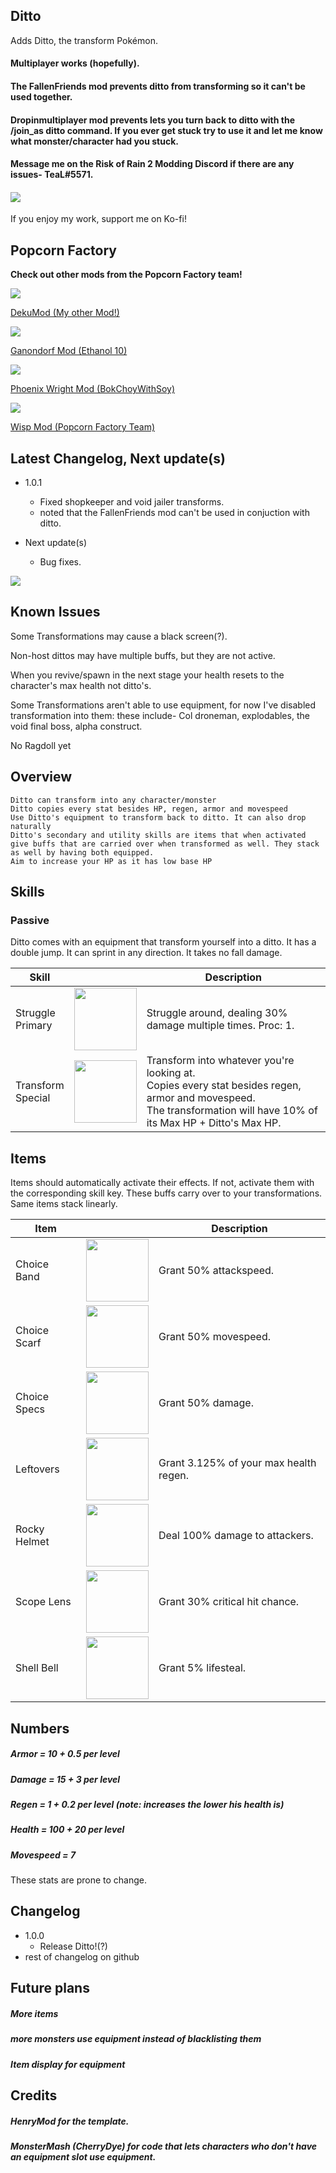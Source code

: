 ## Ditto
Adds Ditto, the transform Pokémon.
#### Multiplayer works (hopefully). 
#### The FallenFriends mod prevents ditto from transforming so it can't be used together. 
#### Dropinmultiplayer mod prevents lets you turn back to ditto with the /join_as ditto command. If you ever get stuck try to use it and let me know what monster/character had you stuck.
#### Message me on the Risk of Rain 2 Modding Discord if there are any issues- TeaL#5571. 
#### <a href="https://ko-fi.com/tealpopcorn"><img src="https://user-images.githubusercontent.com/93917577/160220529-efed5020-90ac-467e-98f2-27b5c162d744.png"> </a>
If you enjoy my work, support me on Ko-fi!
## Popcorn Factory
<b>Check out other mods from the Popcorn Factory team!</b>
<div>
    <a href="https://thunderstore.io/package/TeaL/DekuMod/">
        <img src="https://cdn.discordapp.com/attachments/399901440023330816/960043614036168784/TeaL-DekuMod-3.1.1.png.128x128_q95.png"><br>
        <p>DekuMod (My other Mod!)</p>
    </a>
</div>
<div>
    <a href="https://thunderstore.io/package/Ethanol10/Ganondorf_Mod/">
        <img src="https://cdn.discordapp.com/attachments/399901440023330816/960043613428011079/Ethanol10-Ganondorf_Mod-2.1.5.png.128x128_q95.png"><br>
        <p>Ganondorf Mod (Ethanol 10)</p>
    </a>
</div>
<div>
    <a href="https://thunderstore.io/package/BokChoyWithSoy/Phoenix_Wright_Mod/">
        <img src="https://cdn.discordapp.com/attachments/399901440023330816/960054458790850570/BokChoyWithSoy-Phoenix_Wright_Mod-1.6.2.png.128x128_q95.png"><br>
        <p>Phoenix Wright Mod (BokChoyWithSoy)</p>
    </a>
</div>
<div>
    <a href="https://thunderstore.io/package/PopcornFactory/Wisp_WarframeSurvivorMod/">
        <img src="https://cdn.discordapp.com/attachments/399901440023330816/960043613692239942/PopcornFactory-Wisp_WarframeSurvivorMod-1.0.2.png.128x128_q95.png"><br>
        <p>Wisp Mod (Popcorn Factory Team)</p>
    </a>
</div>

## Latest Changelog, Next update(s)

- 1.0.1 
    - Fixed shopkeeper and void jailer transforms.
    - noted that the FallenFriends mod can't be used in conjuction with ditto.

- Next update(s)
    - Bug fixes. 

<img src="https://user-images.githubusercontent.com/93917577/161882257-dd41f57e-fa05-4fa9-841c-e8ee1623c64a.PNG">

## Known Issues
Some Transformations may cause a black screen(?).

Non-host dittos may have multiple buffs, but they are not active.

When you revive/spawn in the next stage your health resets to the character's max health not ditto's.

Some Transformations aren't able to use equipment, for now I've disabled transformation into them: these include- Col droneman, explodables, the void final boss, alpha construct. 

No Ragdoll yet



## Overview
    Ditto can transform into any character/monster
    Ditto copies every stat besides HP, regen, armor and movespeed
    Use Ditto's equipment to transform back to ditto. It can also drop naturally
    Ditto's secondary and utility skills are items that when activated give buffs that are carried over when transformed as well. They stack as well by having both equipped.
    Aim to increase your HP as it has low base HP

## Skills
### Passive
Ditto comes with an equipment that transform yourself into a ditto. It has a double jump. It can sprint in any direction. It takes no fall damage.
<table>
<thead>
  <tr>
    <th>Skill</th>
    <th>                         </th>
    <th>Description</th>
  </tr>
</thead>
<tbody>
  <tr>
    <td>Struggle<br>Primary</td>
    <td><img src="https://user-images.githubusercontent.com/93917577/161869530-e7cec347-4216-49e7-8bc7-0fbf1a2cac44.png" width="100" height="100"></td>
    <td>Struggle around, dealing 30% damage multiple times. Proc: 1.</td>
  </tr>
  <tr>
    <td>Transform<br>Special</td>
    <td><img src="https://user-images.githubusercontent.com/93917577/161869543-a7634823-0535-448d-87a9-477af10a6ea7.png" width="100" height="100"></td>
    <td>Transform into whatever you're looking at.
    <br>Copies every stat besides regen, armor and movespeed.
    <br>The transformation will have 10% of its Max HP + Ditto's Max HP.</td>
  </tr>
</tbody>
</table>


## Items
Items should automatically activate their effects. If not, activate them with the corresponding skill key. These buffs carry over to your transformations. Same items stack linearly.
<table>
<thead>
  <tr>
    <th>Item</th>
    <th>                         </th>
    <th>Description</th>
  </tr>
</thead>
<tbody>
  <tr>
    <td>Choice<br>Band</td>
    <td><img src="https://user-images.githubusercontent.com/93917577/161869491-f2ba655d-59db-4204-b640-c078d1e7cfdc.png" width="100" height="100"></td>
    <td>Grant 50% attackspeed.</td>
  </tr>
  <tr>
    <td>Choice<br>Scarf</td>
    <td><img src="https://user-images.githubusercontent.com/93917577/161869503-f9077a03-27bc-4fee-aa73-4ec62205264f.png" width="100" height="100"></td>
    <td>Grant 50% movespeed.</td>
  </tr>
  <tr>
    <td>Choice<br>Specs</td>
    <td><img src="https://user-images.githubusercontent.com/93917577/161869509-01b7bd3c-336f-4b94-a982-c9427c89ec86.png" width="100" height="100"></td>
    <td>Grant 50% damage.</td>
  </tr>
  <tr>
    <td>Leftovers</td>
    <td><img src="https://user-images.githubusercontent.com/93917577/161869520-6ba0e5f5-ada6-4245-853a-c09fc85f24c5.png" width="100" height="100"></td>
    <td>Grant 3.125% of your max health regen.</td>
  </tr>
  <tr>
    <td>Rocky Helmet</td>
    <td><img src="https://user-images.githubusercontent.com/93917577/161869522-1b7ae1a6-2920-4c23-979b-d4e08c4f99a0.png" width="100" height="100"></td>
    <td>Deal 100% damage to attackers.</td>
  </tr>
  <tr>
    <td>Scope Lens</td>
    <td><img src="https://user-images.githubusercontent.com/93917577/161869523-0cdb4bd9-08f2-4f9c-83e1-d7242b1b0862.png" width="100" height="100"></td>
    <td>Grant 30% critical hit chance.</td>
  </tr>
  <tr>
    <td>Shell Bell</td>
    <td><img src="https://user-images.githubusercontent.com/93917577/161869526-dc088543-d6d3-4460-a6b6-f82dd17d2b7a.png" width="100" height="100"></td>
    <td>Grant 5% lifesteal.</td>
  </tr>
</tbody>
</table>

## Numbers
##### Armor = 10 + 0.5 per level
##### Damage = 15 + 3 per level
##### Regen = 1 + 0.2 per level (note: increases the lower his health is)
##### Health = 100 + 20 per level
##### Movespeed = 7

These stats are prone to change.

## Changelog

- 1.0.0 
    - Release Ditto!(?)
- rest of changelog on github


## Future plans
##### More items
##### more monsters use equipment instead of blacklisting them
##### Item display for equipment


## Credits
##### HenryMod for the template.
##### MonsterMash (CherryDye) for code that lets characters who don't have an equipment slot use equipment.